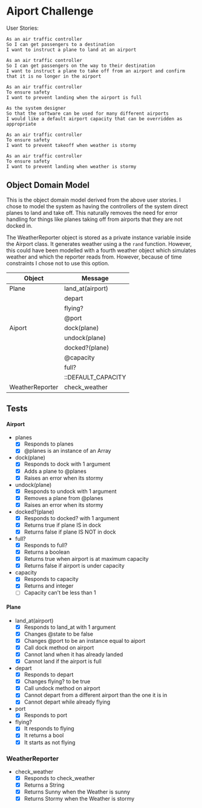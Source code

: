 # Aiport Challenge

User Stories:
```
As an air traffic controller 
So I can get passengers to a destination 
I want to instruct a plane to land at an airport

As an air traffic controller 
So I can get passengers on the way to their destination 
I want to instruct a plane to take off from an airport and confirm that it is no longer in the airport

As an air traffic controller 
To ensure safety 
I want to prevent landing when the airport is full 

As the system designer
So that the software can be used for many different airports
I would like a default airport capacity that can be overridden as appropriate

As an air traffic controller 
To ensure safety 
I want to prevent takeoff when weather is stormy 

As an air traffic controller 
To ensure safety 
I want to prevent landing when weather is stormy 
```

## Object Domain Model

This is the object domain model derived from the above user stories.
I chose to model the system as having the controllers of the system direct planes to land and
take off. This naturally removes the need for error handling for things like planes taking off from
airports that they are not docked in.

The WeatherReporter object is stored as a private instance variable inside the
Airport class. It generates weather using a the `rand` function. However, this could have been
modelled with a fourth weather object which simulates weather and which the reporter reads from.
However, because of time constraints I chose not to use this option.

| Object | Message |
| ---   | --- |
| Plane | land_at(airport) |
| | depart  |
| | flying? |
| | @port |
| Aiport | dock(plane) |
| | undock(plane) |
| |docked?(plane)    |
| | @capacity |
| | full? |
| | ::DEFAULT_CAPACITY |
| WeatherReporter | check_weather |

## Tests

#### Airport
- planes
  - [x] Responds to planes
  - [x] @planes is an instance of an Array
- dock(plane)
  - [x] Responds to dock with 1 argument
  - [x] Adds a plane to @planes
  - [x] Raises an error when its stormy
- undock(plane)
  - [x] Responds to undock with 1 argument
  - [x] Removes a plane from @planes
  - [x] Raises an error when its stormy
- docked?(plane)
  - [x] Responds to docked? with 1 argument
  - [x] Returns true if plane IS in dock
  - [x] Returns false if plane IS NOT in dock
- full?
  - [x] Responds to full?
  - [x] Returns a boolean
  - [x] Returns true when airport is at maximum capacity
  - [x] Returns false if airport is under capacity
- capacity
  - [x] Responds to capacity
  - [x] Returns and integer
  - [ ] Capacity can't be less than 1

#### Plane
- land_at(airport)
  - [x] Responds to land_at with 1 argument
  - [x] Changes @state to be false
  - [x] Changes @port to be an instance equal to aiport
  - [x] Call dock method on airport
  - [x] Cannot land when it has already landed
  - [x] Cannot land if the airport is full
- depart
  - [x] Responds to depart
  - [x] Changes flying? to be true
  - [x] Call undock method on airport
  - [x] Cannot depart from a different airport than the one it is in
  - [x] Cannot depart while already flying
- port
  - [x] Responds to port
- flying?
  - [x] It responds to flying
  - [x] It returns a bool
  - [x] It starts as not flying

### WeatherReporter
- check_weather
  - [x] Responds to check_weather
  - [x] Returns a String
  - [x] Returns Sunny when the Weather is sunny
  - [x] Returns Stormy when the Weather is stormy